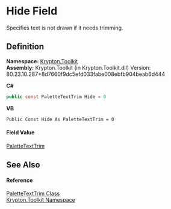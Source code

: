 # Hide Field


Specifies text is not drawn if it needs trimming.



## Definition
**Namespace:** <a href="79d2eac2-21f4-54ff-7552-b20c33c30600.md">Krypton.Toolkit</a>  
**Assembly:** Krypton.Toolkit (in Krypton.Toolkit.dll) Version: 80.23.10.287+8d7660f9dc5efd033fabe008ebfb904beab6d444

**C#**
``` C#
public const PaletteTextTrim Hide = 0
```
**VB**
``` VB
Public Const Hide As PaletteTextTrim = 0
```



#### Field Value
<a href="230c8e9c-46b0-8fb7-d2a4-1775384c3700.md">PaletteTextTrim</a>

## See Also


#### Reference
<a href="230c8e9c-46b0-8fb7-d2a4-1775384c3700.md">PaletteTextTrim Class</a>  
<a href="79d2eac2-21f4-54ff-7552-b20c33c30600.md">Krypton.Toolkit Namespace</a>  
